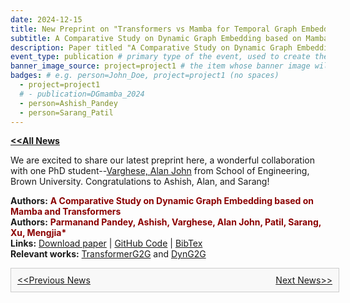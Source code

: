 ```yaml
---
date: 2024-12-15
title: New Preprint on "Transformers vs Mamba for Temporal Graph Embedding"
subtitle: A Comparative Study on Dynamic Graph Embedding based on Mamba and Transformers
description: Paper titled "A Comparative Study on Dynamic Graph Embedding based on Mamba and Transformers" can be downloaded from arXiv.
event_type: publication # primary type of the event, used to create the small, colored post callout
banner_image_source: project=project1 # the item whose banner image will be adopted by this event
badges: # e.g. person=John_Doe, project=project1 (no spaces)
  - project=project1
  # - publication=DGmamba_2024
  - person=Ashish_Pandey
  - person=Sarang_Patil
---
```

<a href="../#latest-news"><b>&lt;&lt;All News</b></a>

We are excited to share our latest preprint here, a wonderful collaboration with one PhD student--[Varghese, Alan John](https://scholar.google.com/citations?user=RGGV1BIAAAAJ&hl=en&oi=ao) from School of Engineering, Brown University. Congratulations to Ashish, Alan, and Sarang!

**Authors:** **<span style="color: darkred">A Comparative Study on Dynamic Graph Embedding based on Mamba and Transformers</span>**   
**Authors:** **<span style="color: darkred">Parmanand Pandey, Ashish, Varghese, Alan John, Patil, Sarang, Xu, Mengjia\* </span>**   
**Links:** [Download paper](https://arxiv.org/pdf/2412.11293) | [GitHub Code](https://github.com/Dettrax/DG-Mamba) | <a href="#" id="bibtex" onclick="navigator.clipboard.writeText('@article{parmanand2024comparative, \n title={A Comparative Study on Dynamic Graph Embedding based on Mamba and Transformers}, \n author={Parmanand Pandey, Ashish, Varghese, Alan John, Patil, Sarang, Xu, Mengjia}, \n journal={arXiv e-prints}, \n pages={arXiv--2412}, \n year={2024}}'); alert('BibTex copied to clipboard!');">BibTex</a>  
**Relevant works:** [TransformerG2G](https://pdf.sciencedirectassets.com/271125/1-s2.0-S0893608023X00136/1-s2.0-S0893608023007475/main.pdf?X-Amz-Security-Token=IQoJb3JpZ2luX2VjEMj%2F%2F%2F%2F%2F%2F%2F%2F%2F%2FwEaCXVzLWVhc3QtMSJGMEQCIDCClgL%2FxtNrvMA7sJnbSTdCN1VYaSyuuk0Isill0UbOAiBVRGxu1FCdspkMj0hLP12WkAodEOHKJCe%2BchKn4w529Cq7BQjB%2F%2F%2F%2F%2F%2F%2F%2F%2F%2F8BEAUaDDA1OTAwMzU0Njg2NSIM8j%2FMyX51%2Bay63qy6Ko8FNKPqa7icTqNWAnj2AblmNAxrWhkE70qGsMzAK3J7cceUvERzJxGKG03p93kzIyBks1vRLYOGGv2xpAfYmA0EV4UeZKoQBCrVuNzhMQ4%2BqEDqm2Diq2Uk8vyD2gZea9fz2BI76baVasw%2F2T4NQLHAE7eXyhSoGV%2FLzAAuWhpCz3pckXqo7w5EETYHEtqmv1KeaKDIX8niVPQwwQcqj6S6BCOwxAuh6PTRgXlFnWJC%2Beo2kzFouuOMyanmy5IaetBAB4Vi%2FzPHJPeleOZTCwKyoxS9Rsa50eZLGjt4iPt%2BM%2FtTOx9Fyccrm147Pt5wxdEL4jmYVKCjA3Fulne55Bcc2ile5uR1JYP0lbjKDwH4rz32cBoh9F%2FEXu8t39sBWmijecbd8UZRCiYfhnZa%2B34vF%2FDWvsTbhCpMIEqBhPn3roU4t6rGowCF6HT93pRkEwlAofMqSapozes4jDKV8pBvJqDJfj6lULlrHjv6i28MtqqksSpqwJfFe1K8BUZ84DzMhaRS00g0HdWdtNzTxd5XNSugOKjeZU%2F82z3OgIgdSOnoqFTurmKgMHaZcRSfHmZF757Bmu7I12ua8MAzoDXSGc3RgteTeiXgVJnPOOSD9CTyB4Zfz%2BNwIOdPBxk7DYDnpET2VWQncNloxVQ0fd0KMyIMdZs2%2BeVHXxvyjb095%2BbSg6vHX5yChmmm3YiqKRtvV%2FcBBH3bxg1P6OANZlcpqKg26I2l%2FO4I%2FB%2FQAE9T7Ca6BR8Ya01lx72FJ0bYUbuhsDZOUnZ0EcikN%2F5aKhxDp2l6MkiPv5sGuB6PkditsIGtt2KxRc7b3f1kuj4AaXdz2QO8O9YHESpOZJVFnygD4h2JuBibzjNagWLuRPCkHjDc%2Bb68BjqyAZ5eccecXgxk4jHT9lZvAZTKPLK2TOU%2B4zX6ADwBYYVxzDV6uDHISrK25f3t0Kj5QoSho9EvrcfUWGfkfsdG9Y2brNBk0rJ4UrIOcpnAn4Ppr85kxf%2BZo4jc9fKfu2Tq8dG0ouIkd%2Bu4cU9S2ek0Zz3hgAdGWyFAHO6%2BuRojoOLyWl4TBuVWuocCVtqFF6%2BbQfBQAAENf45%2BivG8WEGF3DEhibwDYGdc5q%2FsCNniw37Gdig%3D&X-Amz-Algorithm=AWS4-HMAC-SHA256&X-Amz-Date=20250121T154849Z&X-Amz-SignedHeaders=host&X-Amz-Expires=300&X-Amz-Credential=ASIAQ3PHCVTYRYQ2J63E%2F20250121%2Fus-east-1%2Fs3%2Faws4_request&X-Amz-Signature=8df320ba5008e4bde9b33a09aace40dbd7631c660c207418452aa21a1d2d9cb8&hash=6bc99834dc92cbcdf3656a64b09e5137242ab1320f28edc4f5489afd14893798&host=68042c943591013ac2b2430a89b270f6af2c76d8dfd086a07176afe7c76c2c61&pii=S0893608023007475&tid=spdf-5e2c6f41-7f77-4495-ad0d-2ac493aaa083&sid=22c47de892343746224b9155df4d4c29d91dgxrqa&type=client&tsoh=d3d3LnNjaWVuY2VkaXJlY3QuY29t&ua=0f155a5e575b5454515e07&rr=90587360eb7818f6&cc=us&kca=eyJrZXkiOiJ3WFhDMzE0WlRNeXZaZUg2NUpEeUduRG1FeGFGQmdvNlNiWmR1VDlrN2dkNVpZZWs4WDZLRnNVMlRtY3JEc2JuYjNHa1p5RHo1T1A5Q3pMaFNyR0ZvdHc2Rkh0YytmL0p1MlBTQmtDRkg0cFhrWHBseEhDOVI5QjRtSlNmWHZhcUJqM0VlZXBaUzVrelA3VTB3TmM2ai9xSWEvMHU2R2VVUWNmK2toY1FwaWIrdWxpSmJRPT0iLCJpdiI6IjI2NjNlYWEyZjAwZmYzODM1YjhiZDRlN2Q0MDM2Y2JkIn0=_1737474537082) and [DynG2G](https://ieeexplore.ieee.org/stamp/stamp.jsp?arnumber=9793727)


<div style="width: 100%; padding: 10px; border: 1px solid #ccc; background-color: #f8f8f8;">
    <div style="display: flex; justify-content: space-between;">
        <a href="../#latest-news">&lt;&lt;Previous News</a>
        <a href="../post2/">Next News&gt;&gt;</a>
    </div>
</div>


